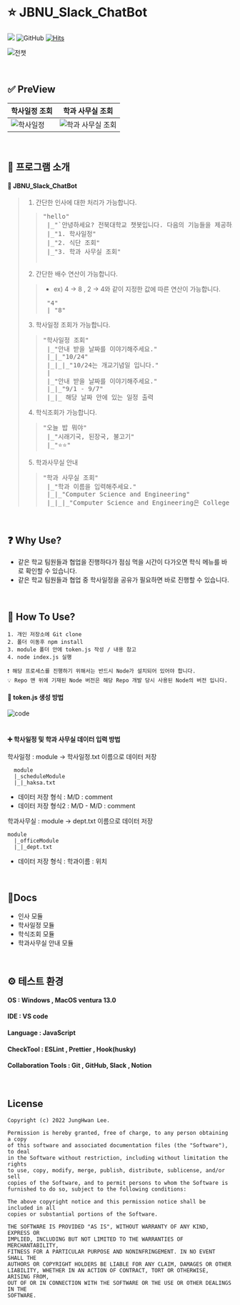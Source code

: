 # ⭐️ JBNU_Slack_ChatBot

<img src = "https://img.shields.io/badge/Node.js-v18.11.0-blue"/>  ![GitHub](https://img.shields.io/github/license/LeeJungHwan-Dev/JBNU_Slack_ChatBot)
[![Hits](https://hits.seeyoufarm.com/api/count/incr/badge.svg?url=https%3A%2F%2Fgithub.com%2FLeeJungHwan-Dev%2FJBNU_Slack_ChatBot&count_bg=%23FFA1FA&title_bg=%23000000&icon=slack.svg&icon_color=%23FFFFFF&title=hits&edge_flat=false)](https://hits.seeyoufarm.com)

![전챗](https://user-images.githubusercontent.com/93726941/202358478-ac261d45-1976-47e3-a3dc-e714a41aaa0a.png)

</br>

## ✅ PreView
|학사일정 조회|학과 사무실 조회|
|---------|-------------|
|![학사일정](https://user-images.githubusercontent.com/93726941/203681566-7a18ab57-c2a5-4e8a-890d-ce79848bc25a.gif)|![학과 사무실 조회](https://user-images.githubusercontent.com/93726941/203681533-092c4aec-f80a-46f3-9033-7f4d90f578b5.gif)|

</br>

## 🔎 프로그램 소개
#### 🤖 JBNU_Slack_ChatBot

> 1. 간단한 인사에 대한 처리가 가능합니다.
>><pre>
>>"hello"
>>  |_"`안녕하세요? 전북대학교 챗봇입니다. 다음의 기능들을 제공하고 있습니다."
>>  |_"1. 학사일정"
>>  |_"2. 식단 조회"
>>  |_"3. 학과 사무실 조회"
>>
>></pre>
>
> 2. 간단한 배수 연산이 가능합니다.
>> * ex) 4 -> 8 , 2 -> 4와 같이 지정한 값에 따른 연산이 가능합니다.
>><pre>
>>  "4"
>>  |_"8"
>></pre> 
>
> 3. 학사일정 조회가 가능합니다.
>><pre>
>>"학사일정 조회"
>>  |_"안내 받을 날짜를 이야기해주세요."
>>  |_|_"10/24"
>>  |_|_|_"10/24는 개교기념일 입니다."
>>  |
>>  |_"안내 받을 날짜를 이야기해주세요."
>>  |_|_"9/1 - 9/7"
>>  |_|_ 해당 날짜 안에 있는 일정 출력
>></pre>      
>
> 4. 학식조회가 가능합니다.
>><pre>
>>"오늘 밥 뭐야"
>>  |_"시래기국, 된장국, 불고기"
>>  |_"⭐️⭐️"
>></pre>    
>
> 5. 학과사무실 안내
>><pre>
>>"학과 사무실 조회"
>>  |_"학과 이름을 입력해주세요."
>>  |_|_"Computer Science and Engineering"
>>  |_|_|_"Computer Science and Engineering은 College of Engineering Building 7, 224입니다."
>></pre> 
</br>

## ❓ Why Use?

* 같은 학교 팀원들과 협업을 진행하다가 점심 먹을 시간이 다가오면 학식 메뉴를 바로 확인할 수 있습니다.
* 같은 학교 팀원들과 협업 중 학사일정을 공유가 필요하면 바로 진행할 수 있습니다.
</br>

## 🌈 How To Use?
~~~
1. 개인 저장소에 Git clone
2. 폴더 이동후 npm install
3. module 폴더 안에 token.js 작성 / 내용 참고
4. node index.js 실행

❗️ 해당 프로세스를 진행하기 위해서는 반드시 Node가 설치되어 있어야 합니다.
💡 Repo 맨 위에 기재된 Node 버전은 해당 Repo 개발 당시 사용된 Node의 버전 입니다.
~~~

#### 🔨 token.js 생성 방법
![code](https://user-images.githubusercontent.com/93726941/202366662-e658bcc4-c78b-4bed-b381-6591d7704a2a.png)

#

#### ➕ 학사일정 및 학과 사무실 데이터 입력 방법


학사일정 : module -> 학사일정.txt 이름으로 데이터 저장

~~~
  module 
  |_scheduleModule 
  |_|_haksa.txt
~~~

* 데이터 저장 형식 : M/D : comment
* 데이터 저장 형식2 : M/D - M/D : comment

학과사무실 : module -> dept.txt 이름으로 데이터 저장

~~~
module 
  |_officeModule 
  |_|_dept.txt  
~~~
  
* 데이터 저장 형식 : 학과이름 : 위치

</br>

## 📄Docs
* 인사 모듈
* 학사일정 모듈
* 학식조회 모듈
* 학과사무실 안내 모듈

</br>

## ⚙️ 테스트 환경 
#### OS : Windows , MacOS ventura 13.0
#### IDE : VS code
#### Language : JavaScript
#### CheckTool : ESLint , Prettier , Hook(husky)
#### Collaboration Tools : Git , GitHub, Slack , Notion

</br>

## License
~~~
Copyright (c) 2022 JungHwan Lee.

Permission is hereby granted, free of charge, to any person obtaining a copy
of this software and associated documentation files (the "Software"), to deal
in the Software without restriction, including without limitation the rights
to use, copy, modify, merge, publish, distribute, sublicense, and/or sell
copies of the Software, and to permit persons to whom the Software is
furnished to do so, subject to the following conditions:

The above copyright notice and this permission notice shall be included in all
copies or substantial portions of the Software.

THE SOFTWARE IS PROVIDED "AS IS", WITHOUT WARRANTY OF ANY KIND, EXPRESS OR
IMPLIED, INCLUDING BUT NOT LIMITED TO THE WARRANTIES OF MERCHANTABILITY,
FITNESS FOR A PARTICULAR PURPOSE AND NONINFRINGEMENT. IN NO EVENT SHALL THE
AUTHORS OR COPYRIGHT HOLDERS BE LIABLE FOR ANY CLAIM, DAMAGES OR OTHER
LIABILITY, WHETHER IN AN ACTION OF CONTRACT, TORT OR OTHERWISE, ARISING FROM,
OUT OF OR IN CONNECTION WITH THE SOFTWARE OR THE USE OR OTHER DEALINGS IN THE
SOFTWARE.
~~~

